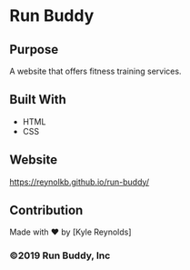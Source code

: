 # Run Buddy

## Purpose
A website that offers fitness training services.

## Built With
* HTML
* CSS

## Website
https://reynolkb.github.io/run-buddy/

## Contribution
Made with ❤️ by [Kyle Reynolds]

### &copy;2019 Run Buddy, Inc
